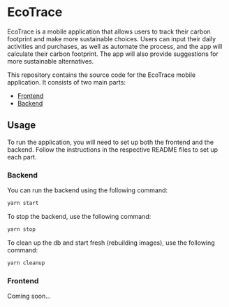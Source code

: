 # EcoTrace

EcoTrace is a mobile application that allows users to track their carbon footprint and make more sustainable choices. Users can input their daily activities and purchases, as well as automate the process, and the app will calculate their carbon footprint. The app will also provide suggestions for more sustainable alternatives.

This repository contains the source code for the EcoTrace mobile application.
It consists of two main parts:

- [Frontend](front/README.md)
- [Backend](back/README.md)

## Usage

To run the application, you will need to set up both the frontend and the backend. Follow the instructions in the respective README files to set up each part.

### Backend

You can run the backend using the following command:

```bash
yarn start
```

To stop the backend, use the following command:

```bash
yarn stop
```

To clean up the db and start fresh (rebuilding images), use the following command:

```bash
yarn cleanup
```

### Frontend

Coming soon...
